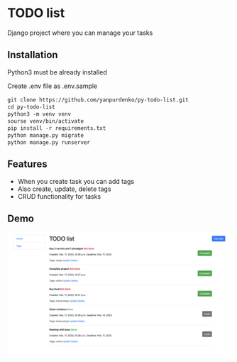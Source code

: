 # TODO list

Django project where you can manage your tasks


## Installation

Python3 must be already installed

Сreate .env file as .env.sample

```shell
git clone https://github.com/yanpurdenko/py-todo-list.git
cd py-todo-list
python3 -m venv venv
sourse venv/bin/activate
pip install -r requirements.txt
python manage.py migrate
python manage.py runserver
```


## Features

- When you create task you can add tags
- Also create, update, delete tags
- CRUD functionality for tasks


## Demo

![Website Interface](demo.png)